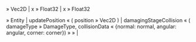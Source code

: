 » Vec2D
  | x » Float32
  | x » Float32

» Entity
  | updatePosition « ( position » Vec2D )
  | damagingStageCollision « ( damageType » DamageType, collisionData « {normal: normal, angular: angular, corner: corner}) »
  » 
  | 
    
    
     
